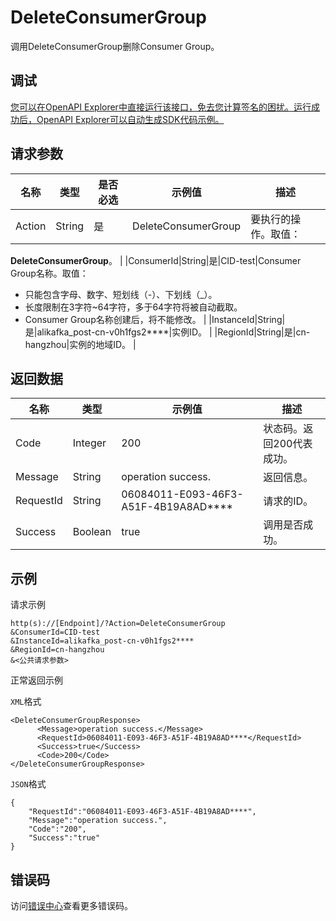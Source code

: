 # DeleteConsumerGroup

调用DeleteConsumerGroup删除Consumer Group。

## 调试

[您可以在OpenAPI Explorer中直接运行该接口，免去您计算签名的困扰。运行成功后，OpenAPI Explorer可以自动生成SDK代码示例。](https://api.aliyun.com/#product=alikafka&api=DeleteConsumerGroup&type=RPC&version=2019-09-16)

## 请求参数

|名称|类型|是否必选|示例值|描述|
|--|--|----|---|--|
|Action|String|是|DeleteConsumerGroup|要执行的操作。取值：

 **DeleteConsumerGroup**。 |
|ConsumerId|String|是|CID-test|Consumer Group名称。取值：

 -   只能包含字母、数字、短划线（-）、下划线（\_）。
-   长度限制在3字符~64字符，多于64字符将被自动截取。
-   Consumer Group名称创建后，将不能修改。 |
|InstanceId|String|是|alikafka\_post-cn-v0h1fgs2\*\*\*\*|实例ID。 |
|RegionId|String|是|cn-hangzhou|实例的地域ID。 |

## 返回数据

|名称|类型|示例值|描述|
|--|--|---|--|
|Code|Integer|200|状态码。返回200代表成功。 |
|Message|String|operation success.|返回信息。 |
|RequestId|String|06084011-E093-46F3-A51F-4B19A8AD\*\*\*\*|请求的ID。 |
|Success|Boolean|true|调用是否成功。 |

## 示例

请求示例

```
http(s)://[Endpoint]/?Action=DeleteConsumerGroup
&ConsumerId=CID-test
&InstanceId=alikafka_post-cn-v0h1fgs2****
&RegionId=cn-hangzhou
&<公共请求参数>
```

正常返回示例

`XML`格式

```
<DeleteConsumerGroupResponse>
      <Message>operation success.</Message>
      <RequestId>06084011-E093-46F3-A51F-4B19A8AD****</RequestId>
      <Success>true</Success>
      <Code>200</Code>
</DeleteConsumerGroupResponse>
```

`JSON`格式

```
{
    "RequestId":"06084011-E093-46F3-A51F-4B19A8AD****",
    "Message":"operation success.",
    "Code":"200",
    "Success":"true"
}
```

## 错误码

访问[错误中心](https://error-center.aliyun.com/status/product/alikafka)查看更多错误码。

